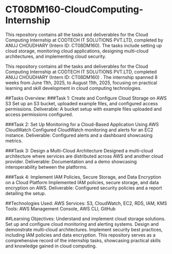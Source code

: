 # CT08DM160-CloudComputing-Internship

This repository contains all the tasks and deliverables for the Cloud Computing Internship at CODTECH IT SOLUTIONS PVT.LTD, completed by ANUJ CHOUDHARY (Intern ID: CT08DM160). The tasks include setting up cloud storage, monitoring cloud applications, designing multi-cloud architectures, and implementing cloud security.

This repository contains all the tasks and deliverables for the Cloud Computing Internship at CODTECH IT SOLUTIONS PVT.LTD, completed ANUJ CHOUDHARY (Intern ID: CT08DM160) . The internship spanned 8 weeks from June 11th, 2025, to August 11th, 2025, focusing on practical learning and skill development in cloud computing technologies.

##Tasks Overview:
###Task 1: Create and Configure Cloud Storage on AWS S3
Set up an S3 bucket, uploaded example files, and configured access permissions.
Deliverable: A bucket setup with example files uploaded and access permissions configured.

###Task 2: Set Up Monitoring for a Cloud-Based Application Using AWS CloudWatch
Configured CloudWatch monitoring and alerts for an EC2 instance.
Deliverable: Configured alerts and a dashboard showcasing metrics.

###Task 3: Design a Multi-Cloud Architecture
Designed a multi-cloud architecture where services are distributed across AWS and another cloud provider.
Deliverable: Documentation and a demo showcasing interoperability between the platforms.

###Task 4: Implement IAM Policies, Secure Storage, and Data Encryption on a Cloud Platform
Implemented IAM policies, secure storage, and data encryption on AWS.
Deliverable: Configured security policies and a report detailing the setup.

##Technologies Used:
AWS Services: S3, CloudWatch, EC2, RDS, IAM, KMS
Tools: AWS Management Console, AWS CLI, GitHub

##Learning Objectives:
Understand and implement cloud storage solutions.
Set up and configure cloud monitoring and alerting systems.
Design and demonstrate multi-cloud architectures.
Implement security best practices, including IAM policies and data encryption.
This repository serves as a comprehensive record of the internship tasks, showcasing practical skills and knowledge gained in cloud computing.
